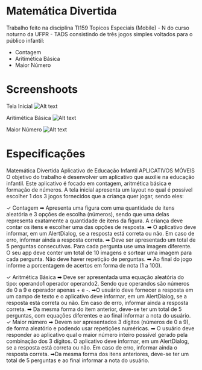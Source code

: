 # Matemática Divertida

Trabalho feito na disciplina TI159 Topicos Especiais (Mobile) - N do curso noturno da UFPR - TADS consistindo de três jogos simples voltados para o público infantil:

  - Contagem
  - Aritimética Básica
  - Maior Número

# Screenshoots

Tela Inicial
![Alt text](/screenshots/MatematicaDivertidaMain.png?raw=true "Tela Inicial")

Aritimética Básica
![Alt text](/screenshots/MatematicaDivertidaAritmetica.png?raw=true "Tela Aritmetica")

Maior Número
![Alt text](/screenshots/MatematicaDivertidaMaiorNumero.png?raw=true "Tela Aritmetica")

# Especificações
Matemática Divertida
Aplicativo de Educação Infantil
APLICATIVOS MÓVEIS
O objetivo do trabalho é desenvolver um aplicativo que auxilie na
educação infantil. Este aplicativo é focado em contagem, aritmética
básica e formação de números.
A tela inicial apresenta um layout no qual é possível escolher 1 dos 3
jogos fornecidos que a criança quer jogar, sendo eles:


✓ Contagem
➡ Apresenta uma figura com uma quantidade de itens aleatória e
3 opções de escolha (números), sendo que uma delas representa
exatamente a quantidade de itens da figura. A criança deve
contar os itens e escolher uma das opções de resposta.
➡ O aplicativo deve informar, em um AlertDialog, se a resposta
está correta ou não. Em caso de erro, informar ainda a resposta
correta.
➡ Deve ser apresentado um total de 5 perguntas consecutivas.
Para cada pergunta use uma imagem diferente. O seu app deve
conter um total de 10 imagens e sortear uma imagem para cada
pergunta. Não deve haver repetição de perguntas.
➡ Ao final do jogo informe a porcentagem de acertos em forma
de nota (1 a 100). 


✓ Aritmética Básica
➡ Deve ser apresentada uma equação aleatória do tipo:
operando1 operador operando2. Sendo que operandos são
números de 0 a 9 e operador apenas + e -.
➡O usuário deve fornecer a resposta em um campo de texto e o
aplicativo deve informar, em um AlertDialog, se a resposta está
correta ou não. Em caso de erro, informar ainda a resposta
correta.
➡ Da mesma forma do item anterior, deve-se ter um total de 5
perguntas, com equações diferentes e ao final informar a nota
do usuário.
✓ Maior número
➡ Devem ser apresentados 3 dígitos (números de 0 a 9), de
forma aleatório e podendo usar repetições numéricas.
➡ O usuário deve responder ao aplicativo qual o maior número
inteiro possível gerado pela combinação dos 3 dígitos. O
aplicativo deve informar, em um AlertDialog, se a resposta está
correta ou não. Em caso de erro, informar ainda o resposta
correta.
➡Da mesma forma dos itens anteriores, deve-se ter um total de 5
perguntas e ao final informar a nota do usuário.
